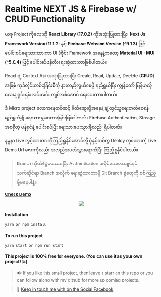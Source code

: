 # Realtime NEXT JS & Firebase w/ CRUD Functionality

ယခု Project ကိုလေးကို **React Library (17.0.2)** ကိုအသုံးပြုထားပြီး၊ **Next Js Framework Version (11.1.2)** နှင့် **Firebase Websion Version (^9.1.3)** ဖြင့် ပေါင်းစပ်ရေးသားထားကာ UI ဒီဇိုင်း Framework အနေနဲ့ကတော့ **Material UI - MUI (^5.0.4)** ဖြင့် ပေါင်းစပ်ဖန်တီးရေးဆွဲထားတာဖြစ်ပါတယ်။

React ရဲ့ Context Api အသုံးပြုထားပြီး Create, Read, Update, Deelete (**CRUD**) အဖြစ် ကုဒ်လိုင်းတစ်ခုခြင်းစီကို နားလည်လွယ်စေဖို့ ရည်ရွယ်ပြီး ကျွန်တော် မြန်မာလိုလေးနဲ့ ရှင်းရှင်းလင်းလင်း ကျစ်လစ်အောင် ရေးပေးထားပါတယ်။

ဒီ Micro project လေးကနေတစ်ဆင့် မိတ်ဆွေတို့အနေနဲ့ ချဲ့ထွင်ယူရေးတတ်စေရန် ရည်ရွယ်၍ ရေးသားမျှဝေထားခြင်းဖြစ်ပါတယ်။ Firebase Authentication, Storage အစရှိတဲ့ ဖန်ရှင်နဲ့ ပေါင်းစပ်ပြီး ရေးသားပေးသွားဖို့လည်း ရှိပါတယ်။

နမူနာ Live လွှင့်ထားတာကိုကြည့်ရှုနိုင်အောင်လို့ ပုံနှင့်တစ်ကွ Deploy လုပ်ထားတဲ့ Live Demo Url လေးကိုလည်း အလည်အပတ်သွားရောက်ပြီး ကြည့်ရှုနိုင်ပါတယ်။

> Branch ကိုယ်စီခွဲပေးထားပြီး Authentication အပိုင်းလေ့လာချင်ရင် သက်ဆိုင်ရာ Branch အလိုက် ရေးဆွဲထားတာမို့ Git Branch ခွဲတွေကို စစ်ကြည့်ဖို့မမေ့ပါနဲ့။

**[Check Demo](https://bit.ly/2ZhCvKZ)**

<p align="center">
<img src="https://i.imgur.com/bSw7qey.png" />
</p>

#### Installation

```
yarn or npm install
```

#### To run this project

```
yarn start or npm run start
```

#### This project is 100% free for everyone. (You can use it as your own project! 💥)

> 🔊 If you like this small project, then leave a starr on this repo or you can follow along with my github for more up coming projects.

> 💬 [Keep in touch me with on the Social Facebook](https://facebook.com/chanlaymcmm)
